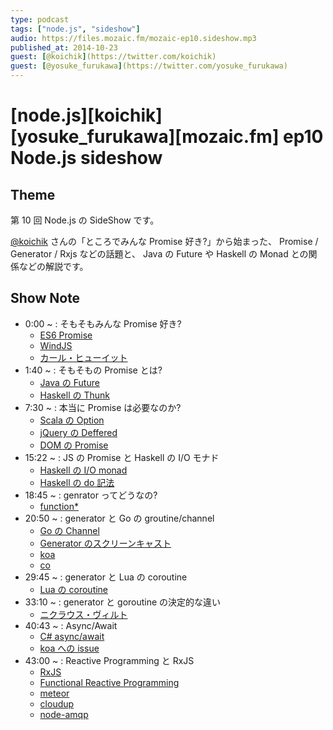 ```yaml
---
type: podcast
tags: ["node.js", "sideshow"]
audio: https://files.mozaic.fm/mozaic-ep10.sideshow.mp3
published_at: 2014-10-23
guest: [@koichik](https://twitter.com/koichik)
guest: [@yosuke_furukawa](https://twitter.com/yosuke_furukawa)
---
```


# [node.js][koichik][yosuke_furukawa][mozaic.fm] ep10 Node.js sideshow

## Theme

第 10 回 Node.js の SideShow です。

[@koichik](https://twitter.com/koichik) さんの「ところでみんな Promise 好き?」から始まった、 Promise / Generator / Rxjs などの話題と、 Java の Future や Haskell の Monad との関係などの解説です。

## Show Note

- 0:00 ~ : そもそもみんな Promise 好き?
  - [ES6 Promise](http://people.mozilla.org/%7Ejorendorff/es6-draft.html%23sec-promise-objects)
  - [WindJS](http://try.buildwinjs.com/)
  - [カール・ヒューイット](http://ja.wikipedia.org/wiki/%25E3%2582%25AB%25E3%2583%25BC%25E3%2583%25AB%25E3%2583%25BB%25E3%2583%2592%25E3%2583%25A5%25E3%2583%25BC%25E3%2582%25A4%25E3%2583%2583%25E3%2583%2588)
- 1:40 ~ : そもそもの Promise とは?
  - [Java の Future](http://docs.oracle.com/javase/7/docs/api/java/util/concurrent/Future.html)
  - [Haskell の Thunk](http://www.haskell.org/haskellwiki/Thunk)
- 7:30 ~ : 本当に Promise は必要なのか?
  - [Scala の Option](http://www.scala-lang.org/api/current/scala/Option.html)
  - [jQuery の Deffered](http://api.jquery.com/category/deferred-object/)
  - [DOM の Promise](https://dom.spec.whatwg.org/%23promises)
- 15:22 ~ : JS の Promise と Haskell の I/O モナド
  - [Haskell の I/O monad](http://www.haskell.org/haskellwiki/IO_inside%23Dark_side_of_IO_monad)
  - [Haskell の do 記法](http://en.wikibooks.org/wiki/Haskell/Syntactic_sugar%23Do_and_proc_notation)
- 18:45 ~ : genrator ってどうなの?
  - [function\*](https://developer.mozilla.org/en-US/docs/Web/JavaScript/Reference/Statements/function%2A)
- 20:50 ~ : generator と Go の groutine/channel
  - [Go の Channel](http://golang.org/ref/spec%23Channel_types)
  - [Generator のスクリーンキャスト](http://jxck.hatenablog.com/entry/2014-01-12/generator-screencaset)
  - [koa](http://koajs.com/%2522%2522)
  - [co](https://github.com/tj/co)
- 29:45 ~ : generator と Lua の coroutine
  - [Lua の coroutine](http://www.lua.org/manual/5.2/manual.html%232.6)
- 33:10 ~ : generator と goroutine の決定的な違い
  - [ニクラウス・ヴィルト](http://ja.wikipedia.org/wiki/%25E3%2583%258B%25E3%2582%25AF%25E3%2583%25A9%25E3%2582%25A6%25E3%2582%25B9%25E3%2583%25BB%25E3%2583%25B4%25E3%2582%25A3%25E3%2583%25AB%25E3%2583%2588)
- 40:43 ~ : Async/Await
  - [C# async/await](http://msdn.microsoft.com/ja-jp/library/hh191443.aspx)
  - [koa への issue](https://github.com/koajs/koa/issues/339)
- 43:00 ~ : Reactive Programming と RxJS
  - [RxJS](http://reactive-extensions.github.io/RxJS/)
  - [Functional Reactive Programming](http://en.wikipedia.org/wiki/Functional_reactive_programming)
  - [meteor](https://www.meteor.com/)
  - [cloudup](https://cloudup.com/)
  - [node-amqp](https://www.npmjs.org/package/amqp)
